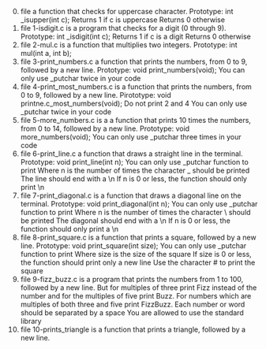 0. file a function that checks for uppercase character.
Prototype: int _isupper(int c);
Returns 1 if c is uppercase
Returns 0 otherwise
1. file 1-isdigit.c is a program that checks for a digit (0 through 9).
Prototype: int _isdigit(int c);
Returns 1 if c is a digit
Returns 0 otherwise
2. file 2-mul.c is a function that multiplies two integers.
Prototype: int mul(int a, int b);
3. file 3-print_numbers.c a function that prints the numbers, from 0 to 9, followed by a new line.
Prototype: void print_numbers(void);
You can only use _putchar twice in your code
4. file 4-print_most_numbers.c is a function that prints the numbers, from 0 to 9, followed by a new line.
Pirototype: void printne.c_most_numbers(void);
Do not print 2 and 4
You can only use _putchar twice in your code 
5. file 5-more_numbers.c is a a function that prints 10 times the numbers, from 0 to 14, followed by a new line.
Prototype: void more_numbers(void);
You can only use _putchar three times in your code
6. file 6-print_line.c a function that draws a straight line in the terminal.
Prototype: void print_line(int n);
You can only use _putchar function to print
Where n is the number of times the character _ should be printed
The line should end with a \n
If n is 0 or less, the function should only print \n
7. file 7-print_diagonal.c is a function that draws a diagonal line on the terminal.
Prototype: void print_diagonal(int n);
You can only use _putchar function to print
Where n is the number of times the character \ should be printed
The diagonal should end with a \n
If n is 0 or less, the function should only print a \n
 8. file 8-print_square.c is  a function that prints a square, followed by a new line.
Prototype: void print_square(int size);
You can only use _putchar function to print
Where size is the size of the square
If size is 0 or less, the function should print only a new line
Use the character # to print the square
9. file 9-fizz_buzz.c is  a program that prints the numbers from 1 to 100, followed by a new line. But for multiples of three print Fizz instead of the number and for the multiples of five print Buzz. For numbers which are multiples of both three and five print FizzBuzz.
Each number or word should be separated by a space
You are allowed to use the standard library 
10. file 10-prints_triangle is a function that prints a triangle, followed by a new line.


